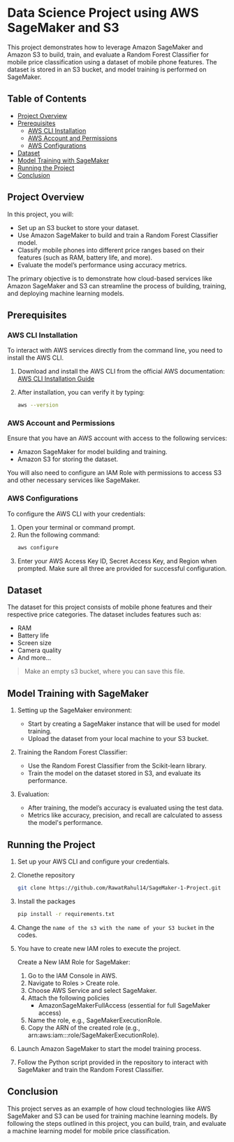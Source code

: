 # Data Science Project using AWS SageMaker and S3
This project demonstrates how to leverage Amazon SageMaker and Amazon S3 to build, train, and evaluate a Random Forest Classifier for mobile price classification using a dataset of mobile phone features. The dataset is stored in an S3 bucket, and model training is performed on SageMaker.

## Table of Contents
- [Project Overview](#project-overview)
- [Prerequisites](#prerequisites)
    - [AWS CLI Installation](#aws-cli-installation)
    - [AWS Account and Permissions](#aws-account-and-permissions)
    - [AWS Configurations](#aws-configurations)
- [Dataset](#dataset)
- [Model Training with SageMaker](#aws-account-and-permissions)
- [Running the Project](#running-the-project)
- [Conclusion](#conclusion)

## Project Overview
In this project, you will:

- Set up an S3 bucket to store your dataset.
- Use Amazon SageMaker to build and train a Random Forest Classifier model.
- Classify mobile phones into different price ranges based on their features (such as RAM, battery life, and more).
- Evaluate the model’s performance using accuracy metrics.

The primary objective is to demonstrate how cloud-based services like Amazon SageMaker and S3 can streamline the process of building, training, and deploying machine learning models.

## Prerequisites
### AWS CLI Installation
To interact with AWS services directly from the command line, you need to install the AWS CLI.

1. Download and install the AWS CLI from the official AWS documentation:
[AWS CLI Installation Guide](https://docs.aws.amazon.com/cli/latest/userguide/getting-started-install.html)

2. After installation, you can verify it by typing:

    ```bash
    aws --version
    ```

### AWS Account and Permissions
Ensure that you have an AWS account with access to the following services:

- Amazon SageMaker for model building and training.
- Amazon S3 for storing the dataset.

You will also need to configure an IAM Role with permissions to access S3 and other necessary services like SageMaker.

### AWS Configurations
To configure the AWS CLI with your credentials:

1. Open your terminal or command prompt.
2. Run the following command:
    ```bash
    aws configure
    ```
3. Enter your AWS Access Key ID, Secret Access Key, and Region when prompted. Make sure all three are provided for successful configuration.

## Dataset
The dataset for this project consists of mobile phone features and their respective price categories. The dataset includes features such as:

- RAM
- Battery life
- Screen size
- Camera quality
- And more…

> Make an empty s3 bucket, where you can save this file.

## Model Training with SageMaker
1. Setting up the SageMaker environment:
    - Start by creating a SageMaker instance that will be used for model training.
    - Upload the dataset from your local machine to your S3 bucket.

2. Training the Random Forest Classifier:
    - Use the Random Forest Classifier from the Scikit-learn library.
    - Train the model on the dataset stored in S3, and evaluate its performance.
3. Evaluation:
    - After training, the model’s accuracy is evaluated using the test data.
    - Metrics like accuracy, precision, and recall are calculated to assess the model's performance.

## Running the Project
1. Set up your AWS CLI and configure your credentials.
2. Clonethe repository
    ```bash
    git clone https://github.com/RawatRahul14/SageMaker-1-Project.git
    ```
3. Install the packages
    ```bash
    pip install -r requirements.txt
    ```
4. Change the `name of the s3 with the name of your S3 bucket` in the codes.
5. You have to create new IAM roles to execute the project.

    Create a New IAM Role for SageMaker:
    1. Go to the IAM Console in AWS.
    2. Navigate to Roles > Create role.
    3. Choose AWS Service and select SageMaker.
    4. Attach the following policies
        - AmazonSageMakerFullAccess (essential for full SageMaker access)
    5. Name the role, e.g., SageMakerExecutionRole.
    6. Copy the ARN of the created role (e.g., arn:aws:iam::<account-id>:role/SageMakerExecutionRole).
6. Launch Amazon SageMaker to start the model training process.
7. Follow the Python script provided in the repository to interact with SageMaker and train the Random Forest Classifier.

## Conclusion
This project serves as an example of how cloud technologies like AWS SageMaker and S3 can be used for training machine learning models. By following the steps outlined in this project, you can build, train, and evaluate a machine learning model for mobile price classification.